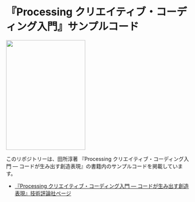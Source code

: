 # 『Processing クリエイティブ・コーディング入門』サンプルコード

<img src="https://images-na.ssl-images-amazon.com/images/I/71fT8va-KwL.jpg" width="216" height="300">

このリポジトリーは、田所淳著 『Processing クリエイティブ・コーディング入門 ― コードが生み出す創造表現』の書籍内のサンプルコードを掲載しています。

- [『Processing クリエイティブ・コーディング入門 ― コードが生み出す創造表現』技術評論社ページ](http://gihyo.jp/book/2017/978-4-7741-8867-6)
